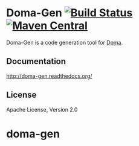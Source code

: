 Doma-Gen [![Build Status](https://travis-ci.org/domaframework/doma-gen.svg?branch=master)](https://travis-ci.org/domaframework/doma-gen) [![Maven Central](https://maven-badges.herokuapp.com/maven-central/org.seasar.doma/doma-gen/badge.svg)](https://maven-badges.herokuapp.com/maven-central/org.seasar.doma/doma-gen)
========================================

Doma-Gen is a code generation tool for [Doma][doma]. 

Documentation
-------------

http://doma-gen.readthedocs.org/

License
-------

Apache License, Version 2.0

[doma]: https://github.com/domaframework/doma
# doma-gen
